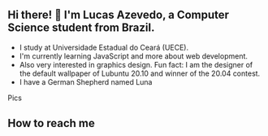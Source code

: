## Hi there! 👋 I'm Lucas Azevedo, a Computer Science student from Brazil.
- I study at Universidade Estadual do Ceará (UECE).
- I'm currently learning JavaScript and more about web development.
- Also very interested in graphics design. Fun fact: I am the designer of the default wallpaper of Lubuntu 20.10 and winner of the 20.04 contest.
- I have a German Shepherd named Luna
<datails>
  <summary>Pics</summary>
</details>

## How to reach me
